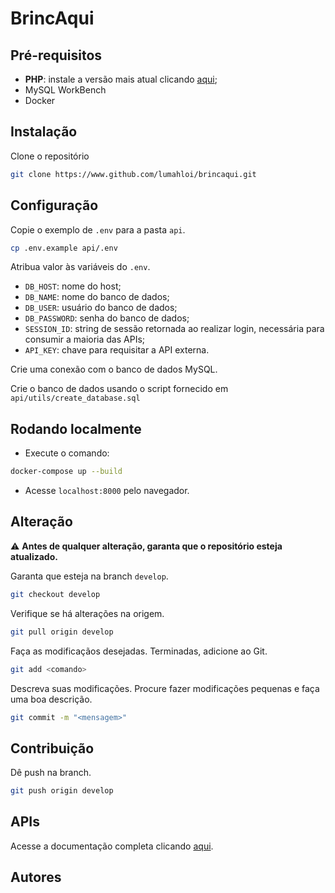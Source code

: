 # BrincAqui

## Pré-requisitos
- **PHP**: instale a versão mais atual clicando [aqui](https://www.php.net/downloads.php);
- MySQL WorkBench
- Docker

## Instalação
Clone o repositório
```bash
git clone https://www.github.com/lumahloi/brincaqui.git
```

## Configuração
Copie o exemplo de `.env` para a pasta `api`.
```bash
cp .env.example api/.env
```

Atribua valor às variáveis do `.env`.
- `DB_HOST`: nome do host;
- `DB_NAME`: nome do banco de dados;
- `DB_USER`: usuário do banco de dados;
- `DB_PASSWORD`: senha do banco de dados;
- `SESSION_ID`: string de sessão retornada ao realizar login, necessária para consumir a maioria das APIs;
- `API_KEY`: chave para requisitar a API externa.

Crie uma conexão com o banco de dados MySQL.

Crie o banco de dados usando o script fornecido em `api/utils/create_database.sql`

## Rodando localmente
- Execute o comando:
```bash
docker-compose up --build
```
- Acesse `localhost:8000` pelo navegador.

## Alteração
⚠️ **Antes de qualquer alteração, garanta que o repositório esteja atualizado.** 

Garanta que esteja na branch `develop`.
```bash
git checkout develop
```

Verifique se há alterações na origem.
```bash
git pull origin develop
```

Faça as modificaçãos desejadas. Terminadas, adicione ao Git.
```bash
git add <comando>
```

Descreva suas modificações. Procure fazer modificações pequenas e faça uma boa descrição.
```bash
git commit -m "<mensagem>"
```

## Contribuição
Dê push na branch.
```bash
git push origin develop
```

## APIs
Acesse a documentação completa clicando [aqui](./docs/summary.md).

## Autores
